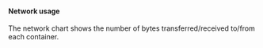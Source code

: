 <!-- post: -->


#### Network usage
The network chart shows the number of bytes transferred/received to/from each container.
